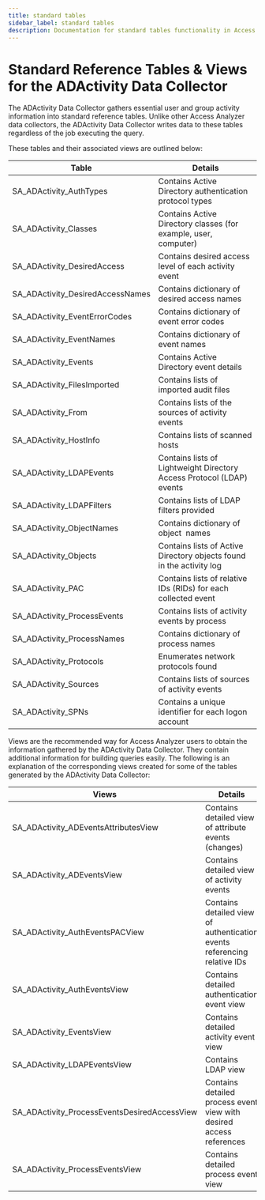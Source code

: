 ```yaml
---
title: standard tables
sidebar_label: standard tables
description: Documentation for standard tables functionality in Access Analyzer including configuration and usage information.
---
```


# Standard Reference Tables & Views for the ADActivity Data Collector

The ADActivity Data Collector gathers essential user and group activity information into standard
reference tables. Unlike other Access Analyzer data collectors, the ADActivity Data Collector writes
data to these tables regardless of the job executing the query.

These tables and their associated views are outlined below:

| Table                            | Details                                                               |
| -------------------------------- | --------------------------------------------------------------------- |
| SA_ADActivity_AuthTypes          | Contains Active Directory authentication protocol types               |
| SA_ADActivity_Classes            | Contains Active Directory classes (for example, user, computer)       |
| SA_ADActivity_DesiredAccess      | Contains desired access level of each activity event                  |
| SA_ADActivity_DesiredAccessNames | Contains dictionary of desired access names                           |
| SA_ADActivity_EventErrorCodes    | Contains dictionary of event error codes                              |
| SA_ADActivity_EventNames         | Contains dictionary of event names                                    |
| SA_ADActivity_Events             | Contains Active Directory event details                               |
| SA_ADActivity_FilesImported      | Contains lists of imported audit files                                |
| SA_ADActivity_From               | Contains lists of the sources of activity events                      |
| SA_ADActivity_HostInfo           | Contains lists of scanned hosts                                       |
| SA_ADActivity_LDAPEvents         | Contains lists of Lightweight Directory Access Protocol (LDAP) events |
| SA_ADActivity_LDAPFilters        | Contains lists of LDAP filters provided                               |
| SA_ADActivity_ObjectNames        | Contains dictionary of object  names                                  |
| SA_ADActivity_Objects            | Contains lists of Active Directory objects found in the activity log  |
| SA_ADActivity_PAC                | Contains lists of relative IDs (RIDs) for each collected event        |
| SA_ADActivity_ProcessEvents      | Contains lists of activity events by process                          |
| SA_ADActivity_ProcessNames       | Contains dictionary of process names                                  |
| SA_ADActivity_Protocols          | Enumerates network protocols found                                    |
| SA_ADActivity_Sources            | Contains lists of sources of activity events                          |
| SA_ADActivity_SPNs               | Contains a unique identifier for each logon account                   |

Views are the recommended way for Access Analyzer users to obtain the information gathered by the
ADActivity Data Collector. They contain additional information for building queries easily. The
following is an explanation of the corresponding views created for some of the tables generated by
the ADActivity Data Collector:

| Views                                        | Details                                                                  |
| -------------------------------------------- | ------------------------------------------------------------------------ |
| SA_ADActivity_ADEventsAttributesView         | Contains detailed view of attribute events (changes)                     |
| SA_ADActivity_ADEventsView                   | Contains detailed view of activity events                                |
| SA_ADActivity_AuthEventsPACView              | Contains detailed view of authentication events referencing relative IDs |
| SA_ADActivity_AuthEventsView                 | Contains detailed authentication event view                              |
| SA_ADActivity_EventsView                     | Contains detailed activity event view                                    |
| SA_ADActivity_LDAPEventsView                 | Contains LDAP view                                                       |
| SA_ADActivity_ProcessEventsDesiredAccessView | Contains detailed process event view with desired access references      |
| SA_ADActivity_ProcessEventsView              | Contains detailed process event view                                     |
